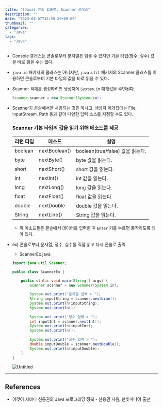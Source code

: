 ```yaml
---
title: "[Java] 콘솔 입출력, Scanner 클래스"
description: ""
date: "2023-01-07T13:00:30+09:00"
thumbnail: ""
categories:
  - "Java"
tags:
  - "Java"
---
```

<!--more-->

- Console 클래스는 콘솔로부터 문자열은 읽을 수 있지만 기본 타입(정수, 실수) 값을 바로 읽을 수는 없다.
- `java.io` 패키지의 클래스는 아니지만, `java.util` 패키지의 Scanner 클래스를 이용하면 콘솔로부터 기본 타입의 값을 바로 읽을 수 있다.
- Scanner 객체를 생성하려면 생성자에 `System.in` 매개값을 주면된다.
    
    ```java
    Scanner scanner = new Scanner(System.in);
    ```
    
- Scanner가 콘솔에서만 사용되는 것은 아니고, 생성자 매개값에는 File, InputStream, Path 등과 같이 다양한 입력 소스를 지정할 수도 있다.
    
    ### Scanner 기본 타입의 값을 읽기 위해 메소드를 제공
    
    | 리턴 타입 | 메소드 | 설명 |
    | --- | --- | --- |
    | boolean | nextBoolean() | boolean(true/false) 값을 읽는다. |
    | byte | nextByte() | byte 값을 읽는다. |
    | short | nextShort() | short 값을 읽는다. |
    | int | nextInt() | int 값을 읽는다. |
    | long | nextLong() | long 값을 읽는다. |
    | float | nextFloat() | float 값을 읽는다. |
    | double | nextDouble | double 값을 읽는다. |
    | String | nextLine() | String 값을 읽는다. |
    - 위 메소드들은 콘솔에서 데이터를 입력한 후 `Enter` 키를 누르면 동작하도록 되어 있다.
- ex) 콘솔로부터 문자열, 정수, 실수를 직접 읽고 다시 콘솔로 출력
    - ScannerEx.java
    
    ```java
    import java.util.Scanner;
    
    public class ScannerEx {
    
    	public static void main(String[] args) {
    		Scanner scanner = new Scanner(System.in);
    		
    		System.out.print("문자열 입력 > ");
    		String inputString = scanner.nextLine();
    		System.out.println(inputString);
    		System.out.println();
    		
    		System.out.print("정수 입력 > ");
    		int inputInt = scanner.nextInt();
    		System.out.println(inputInt);
    		System.out.println();
    		
    		System.out.print("실수 입력 > ");
    		double inputDouble = scanner.nextDouble();
    		System.out.println(inputDouble);
    	}
    }
    ```
    
    ![Untitled](/images/lang_java/inputOutput/Scanner_클래스/Untitled.png)
    

---

## References

- 이것이 자바다 신용권의 Java 프로그래밍 정복 - 신용권 지음, 한빛미디어 출판